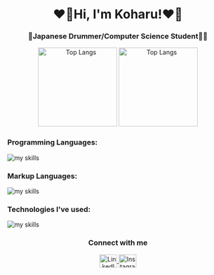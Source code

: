 <h1 align="center">❤️‍🔥Hi, I'm Koharu!❤️‍🔥</h1>
<h3 align="center">🥁Japanese Drummer/Computer Science Student👩‍💻</h3>

<p align="center">
<img alt="Top Langs" height="180px" src="https://github-readme-stats.vercel.app/api/top-langs/?username=kohapizza&layout=donut&theme=radical&bg_color=0D1117&hide_border=true" />
<img alt="Top Langs" height="180px" src="https://github-readme-stats.vercel.app/api?username=kohapizza&theme=radical&bg_color=0D1117&hide_border=true&count_private=true" />

</p>

<h3 align="left">Programming Languages:</h3>

<img alt="my skills" src="https://skillicons.dev/icons?theme=dark&perline=8&i=haskell,swift,python,c,java,javascript,php,ocaml" />

<h3 align="left">Markup Languages:</h3>

<img alt="my skills" src="https://skillicons.dev/icons?theme=dark&perline=8&i=html,css" />

<h3 align="left">Technologies I've used:</h3>

<img alt="my skills" src="https://skillicons.dev/icons?theme=dark&perline=8&i=github,wordpress,docker,pr,figma,postgres,django,emacs,jquery,mysql,vscode" />

<h3 align="center">Connect with me</h3>

<p align="center">
  <a href="www.linkedin.com/in/koharu-saeki-2569b7297" target="blank">
    <img align="center" src="https://raw.githubusercontent.com/rahuldkjain/github-profile-readme-generator/master/src/images/icons/Social/linked-in-alt.svg" alt="LinkedIn" height="30" width="40" />
  </a>
  </a>
  <a href="https://instagram.com/kohadooooon" target="blank">
    <img align="center" src="https://raw.githubusercontent.com/rahuldkjain/github-profile-readme-generator/master/src/images/icons/Social/instagram.svg" alt="Instagram" height="30" width="40" />
  </a>
</p>
